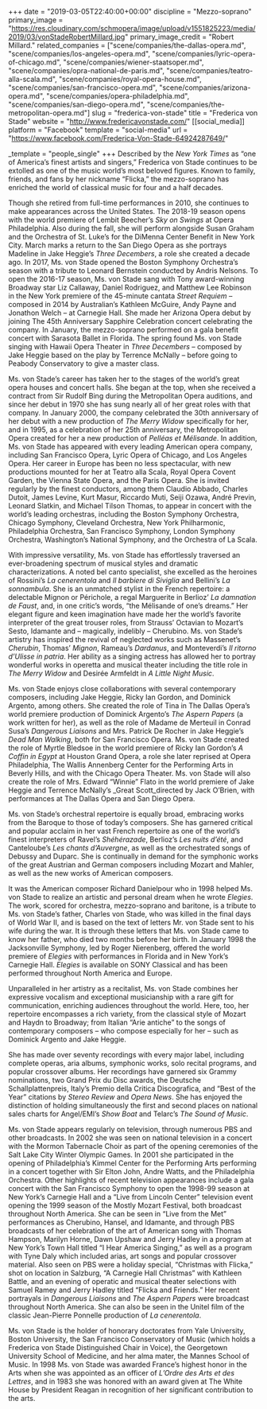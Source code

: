 +++
date = "2019-03-05T22:40:00+00:00"
discipline = "Mezzo-soprano"
primary_image = "https://res.cloudinary.com/schmopera/image/upload/v1551825223/media/2019/03/vonStadeRobertMillard.jpg"
primary_image_credit = "Robert Millard."
related_companies = ["scene/companies/the-dallas-opera.md", "scene/companies/los-angeles-opera.md", "scene/companies/lyric-opera-of-chicago.md", "scene/companies/wiener-staatsoper.md", "scene/companies/opra-national-de-paris.md", "scene/companies/teatro-alla-scala.md", "scene/companies/royal-opera-house.md", "scene/companies/san-francisco-opera.md", "scene/companies/arizona-opera.md", "scene/companies/opera-philadelphia.md", "scene/companies/san-diego-opera.md", "scene/companies/the-metropolitan-opera.md"]
slug = "frederica-von-stade"
title = "Frederica von Stade"
website = "http://www.fredericavonstade.com/"
[[social_media]]
platform = "Facebook"
template = "social-media"
url = "https://www.facebook.com/Frederica-Von-Stade-64924287649/"

_template = "people_single"
+++
Described by the _New York Times_ as “one of America’s finest artists and singers,” Frederica von Stade continues to be extolled as one of the music world’s most beloved figures. Known to family, friends, and fans by her nickname “Flicka,” the mezzo-soprano has enriched the world of classical music for four and a half decades.

Though she retired from full-time performances in 2010, she continues to make appearances across the United States. The 2018-19 season opens with the world premiere of Lembit Beecher’s _Sky on Swings_ at Opera Philadelphia. Also during the fall, she will perform alongside Susan Graham and the Orchestra of St. Luke’s for the DiMenna Center Benefit in New York City. March marks a return to the San Diego Opera as she portrays Madeline in Jake Heggie’s _Three Decembers_, a role she created a decade ago. In 2017, Ms. von Stade opened the Boston Symphony Orchestra’s season with a tribute to Leonard Bernstein conducted by Andris Nelsons. To open the 2016-17 season, Ms. von Stade sang with Tony award-winning Broadway star Liz Callaway, Daniel Rodriguez, and Matthew Lee Robinson in the New York premiere of the 45-minute cantata _Street Requiem_ – composed in 2014 by Australian’s Kathleen McGuire, Andy Payne and Jonathon Welch – at Carnegie Hall. She made her Arizona Opera debut by joining The 45th Anniversary Sapphire Celebration concert celebrating the company. In January, the mezzo-soprano performed on a gala benefit concert with Sarasota Ballet in Florida. The spring found Ms. von Stade singing with Hawaii Opera Theater in _Three Decembers_ – composed by Jake Heggie based on the play by Terrence McNally – before going to Peabody Conservatory to give a master class.

Ms. von Stade’s career has taken her to the stages of the world’s great opera houses and concert halls. She began at the top, when she received a contract from Sir Rudolf Bing during the Metropolitan Opera auditions, and since her debut in 1970 she has sung nearly all of her great roles with that company. In January 2000, the company celebrated the 30th anniversary of her debut with a new production of _The Merry Widow_ specifically for her, and in 1995, as a celebration of her 25th anniversary, the Metropolitan Opera created for her a new production of _Pelléas et Mélisande_. In addition, Ms. von Stade has appeared with every leading American opera company, including San Francisco Opera, Lyric Opera of Chicago, and Los Angeles Opera. Her career in Europe has been no less spectacular, with new productions mounted for her at Teatro alla Scala, Royal Opera Covent Garden, the Vienna State Opera, and the Paris Opera. She is invited regularly by the finest conductors, among them Claudio Abbado, Charles Dutoit, James Levine, Kurt Masur, Riccardo Muti, Seiji Ozawa, André Previn, Leonard Slatkin, and Michael Tilson Thomas, to appear in concert with the world’s leading orchestras, including the Boston Symphony Orchestra, Chicago Symphony, Cleveland Orchestra, New York Philharmonic, Philadelphia Orchestra, San Francisco Symphony, London Symphony Orchestra, Washington’s National Symphony, and the Orchestra of La Scala.

With impressive versatility, Ms. von Stade has effortlessly traversed an ever-broadening spectrum of musical styles and dramatic characterizations. A noted bel canto specialist, she excelled as the heroines of Rossini’s _La cenerentola_ and _Il barbiere di Siviglia_ and Bellini’s _La sonnambula_. She is an unmatched stylist in the French repertoire: a delectable Mignon or Périchole, a regal Marguerite in Berlioz’ _La damnation de Faust_, and, in one critic’s words, “the Mélisande of one’s dreams.” Her elegant figure and keen imagination have made her the world’s favorite interpreter of the great trouser roles, from Strauss’ Octavian to Mozart’s Sesto, Idamante and – magically, indelibly – Cherubino. Ms. von Stade’s artistry has inspired the revival of neglected works such as Massenet’s _Cherubin_, Thomas’ _Mignon_, Rameau’s _Dardanus_, and Monteverdi’s _Il ritorno d’Ulisse in patria_. Her ability as a singing actress has allowed her to portray wonderful works in operetta and musical theater including the title role in _The Merry Widow_ and Desirée Armfeldt in _A Little Night Music_.

Ms. von Stade enjoys close collaborations with several contemporary composers, including Jake Heggie, Ricky Ian Gordon, and Dominick Argento, among others. She created the role of Tina in The Dallas Opera’s world premiere production of Dominick Argento’s _The Aspern Papers_ (a work written for her), as well as the role of Madame de Merteuil in Conrad Susa’s _Dangerous Liaisons_ and Mrs. Patrick De Rocher in Jake Heggie’s _Dead Man Walking_, both for San Francisco Opera. Ms. von Stade created the role of Myrtle Bledsoe in the world premiere of Ricky Ian Gordon’s _A Coffin in Egypt_ at Houston Grand Opera, a role she later reprised at Opera Philadelphia, The Wallis Annenberg Center for the Performing Arts in Beverly Hills, and with the Chicago Opera Theater. Ms. von Stade will also create the role of Mrs. Edward “Winnie” Flato in the world premiere of Jake Heggie and Terrence McNally’s _Great Scott_directed by Jack O’Brien, with performances at The Dallas Opera and San Diego Opera.

Ms. von Stade’s orchestral repertoire is equally broad, embracing works from the Baroque to those of today’s composers. She has garnered critical and popular acclaim in her vast French repertoire as one of the world’s finest interpreters of Ravel’s _Shéhérazade_, Berlioz’s _Les nuits d’été_, and Canteloube’s _Les chants d’Auvergne_, as well as the orchestrated songs of Debussy and Duparc. She is continually in demand for the symphonic works of the great Austrian and German composers including Mozart and Mahler, as well as the new works of American composers.

It was the American composer Richard Danielpour who in 1998 helped Ms. von Stade to realize an artistic and personal dream when he wrote _Elegies_. The work, scored for orchestra, mezzo-soprano and baritone, is a tribute to Ms. von Stade’s father, Charles von Stade, who was killed in the final days of World War II, and is based on the text of letters Mr. von Stade sent to his wife during the war. It is through these letters that Ms. von Stade came to know her father, who died two months before her birth. In January 1998 the Jacksonville Symphony, led by Roger Nierenberg, offered the world premiere of _Elegies_ with performances in Florida and in New York’s Carnegie Hall. _Elegies_ is available on SONY Classical and has been performed throughout North America and Europe.

Unparalleled in her artistry as a recitalist, Ms. von Stade combines her expressive vocalism and exceptional musicianship with a rare gift for communication, enriching audiences throughout the world. Here, too, her repertoire encompasses a rich variety, from the classical style of Mozart and Haydn to Broadway; from Italian “Arie antiche” to the songs of contemporary composers – who compose especially for her – such as Dominick Argento and Jake Heggie.

She has made over seventy recordings with every major label, including complete operas, aria albums, symphonic works, solo recital programs, and popular crossover albums. Her recordings have garnered six Grammy nominations, two Grand Prix du Disc awards, the Deutsche Schallplattenpreis, Italy’s Premio della Critica Discografica, and “Best of the Year” citations by _Stereo Review_ and _Opera News_. She has enjoyed the distinction of holding simultaneously the first and second places on national sales charts for Angel/EMI’s _Show Boat_ and Telarc’s _The Sound of Music_.

Ms. von Stade appears regularly on television, through numerous PBS and other broadcasts. In 2002 she was seen on national television in a concert with the Mormon Tabernacle Choir as part of the opening ceremonies of the Salt Lake City Winter Olympic Games. In 2001 she participated in the opening of Philadelphia’s Kimmel Center for the Performing Arts performing in a concert together with Sir Elton John, Andre Watts, and the Philadelphia Orchestra. Other highlights of recent television appearances include a gala concert with the San Francisco Symphony to open the 1998-99 season at New York’s Carnegie Hall and a “Live from Lincoln Center” television event opening the 1999 season of the Mostly Mozart Festival, both broadcast throughout North America. She can be seen in “Live from the Met” performances as Cherubino, Hansel, and Idamante, and through PBS broadcasts of her celebration of the art of American song with Thomas Hampson, Marilyn Horne, Dawn Upshaw and Jerry Hadley in a program at New York’s Town Hall titled “I Hear America Singing,” as well as a program with Tyne Daly which included arias, art songs and popular crossover material. Also seen on PBS were a holiday special, “Christmas with Flicka,” shot on location in Salzburg, “A Carnegie Hall Christmas” with Kathleen Battle, and an evening of operatic and musical theater selections with Samuel Ramey and Jerry Hadley titled “Flicka and Friends.” Her recent portrayals in _Dangerous Liaisons_ and _The Aspern Papers_ were broadcast throughout North America. She can also be seen in the Unitel film of the classic Jean-Pierre Ponnelle production of _La cenerentola_.

Ms. von Stade is the holder of honorary doctorates from Yale University, Boston University, the San Francisco Conservatory of Music (which holds a Frederica von Stade Distinguished Chair in Voice), the Georgetown University School of Medicine, and her alma mater, the Mannes School of Music. In 1998 Ms. von Stade was awarded France’s highest honor in the Arts when she was appointed as an officer of _L’Ordre des Arts et des Lettres_, and in 1983 she was honored with an award given at The White House by President Reagan in recognition of her significant contribution to the arts.